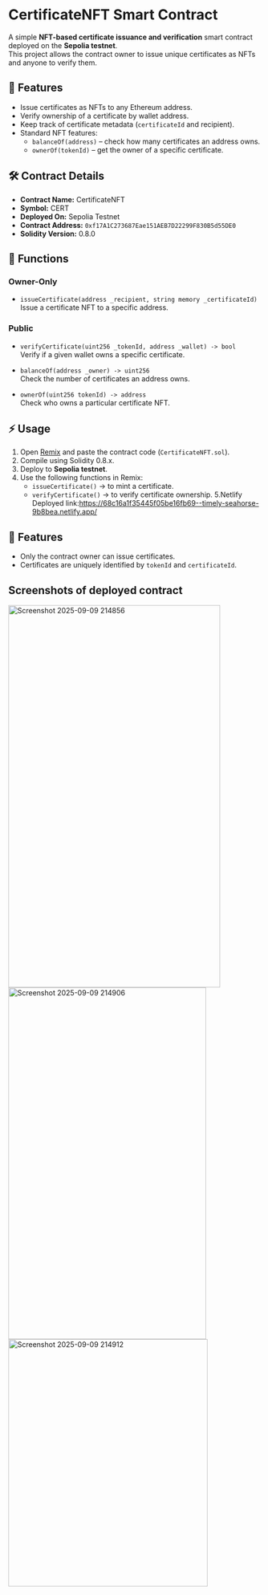 # CertificateNFT Smart Contract

A simple **NFT-based certificate issuance and verification** smart contract deployed on the **Sepolia testnet**.  
This project allows the contract owner to issue unique certificates as NFTs and anyone to verify them.

## 🔹 Features

- Issue certificates as NFTs to any Ethereum address.
- Verify ownership of a certificate by wallet address.
- Keep track of certificate metadata (`certificateId` and recipient).
- Standard NFT features:
  - `balanceOf(address)` – check how many certificates an address owns.
  - `ownerOf(tokenId)` – get the owner of a specific certificate.

## 🛠️ Contract Details

- **Contract Name:** CertificateNFT  
- **Symbol:** CERT  
- **Deployed On:** Sepolia Testnet  
- **Contract Address:** `0xf17A1C273687Eae151AEB7D22299F830B5d55DE0`  
- **Solidity Version:** 0.8.0  

## 📄 Functions

### **Owner-Only**
- `issueCertificate(address _recipient, string memory _certificateId)`  
  Issue a certificate NFT to a specific address.

### **Public**
- `verifyCertificate(uint256 _tokenId, address _wallet) -> bool`  
  Verify if a given wallet owns a specific certificate.

- `balanceOf(address _owner) -> uint256`  
  Check the number of certificates an address owns.

- `ownerOf(uint256 tokenId) -> address`  
  Check who owns a particular certificate NFT.
  
## ⚡ Usage

1. Open [Remix](https://remix.ethereum.org) and paste the contract code (`CertificateNFT.sol`).  
2. Compile using Solidity 0.8.x.  
3. Deploy to **Sepolia testnet**.  
4. Use the following functions in Remix:
   - `issueCertificate()` → to mint a certificate.
   - `verifyCertificate()` → to verify certificate ownership.
5.Netlify Deployed link:https://68c16a1f35445f05be16fb69--timely-seahorse-9b8bea.netlify.app/

## 📌 Features

- Only the contract owner can issue certificates.
- Certificates are uniquely identified by `tokenId` and `certificateId`.


## Screenshots of deployed contract
<img width="422" height="762" alt="Screenshot 2025-09-09 214856" src="https://github.com/user-attachments/assets/af8ec2c8-772d-4dcc-b46d-8f88027c76d9" />
<img width="394" height="701" alt="Screenshot 2025-09-09 214906" src="https://github.com/user-attachments/assets/49ae3149-1cea-4e67-a988-6e0f3a2e24b1" />
<img width="397" height="493" alt="Screenshot 2025-09-09 214912" src="https://github.com/user-attachments/assets/5de6ac3e-d4d8-4201-857f-e893288e761c" />


